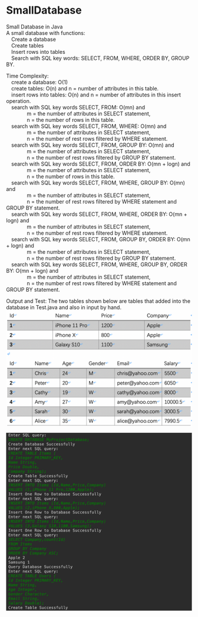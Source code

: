 # SmallDatabase
Small Database in Java  
A small database with functions:  
&emsp;Create a database  
&emsp;Create tables  
&emsp;Insert rows into tables  
&emsp;Search with SQL key words: SELECT, FROM, WHERE, ORDER BY, GROUP BY.  
  
Time Complexity:  
&emsp;create a database: O(1)  
&emsp;create tables: O(n) and n = number of attributes in this table.  
&emsp;insert rows into tables: O(n) and n = number of attributes in this insert operation.  
&emsp;search with SQL key words SELECT, FROM: O(mn) and  
&emsp;&emsp;&emsp;&emsp;m = the number of attributes in SELECT statement,  
&emsp;&emsp;&emsp;&emsp;n = the number of rows in this table.  
&emsp;search with SQL key words SELECT, FROM, WHERE: O(mn) and  
&emsp;&emsp;&emsp;&emsp;m = the number of attributes in SELECT statement,  
&emsp;&emsp;&emsp;&emsp;n = the number of rest rows filtered by WHERE statement.  
&emsp;search with SQL key words SELECT, FROM, GROUP BY: O(mn) and  
&emsp;&emsp;&emsp;&emsp;m = the number of attributes in SELECT statement,  
&emsp;&emsp;&emsp;&emsp;n = the number of rest rows filtered by GROUP BY statement.  
&emsp;search with SQL key words SELECT, FROM, ORDER BY: O(mn + logn) and  
&emsp;&emsp;&emsp;&emsp;m = the number of attributes in SELECT statement,  
&emsp;&emsp;&emsp;&emsp;n = the number of rows in this table.  
&emsp;search with SQL key words SELECT, FROM, WHERE, GROUP BY: O(mn) and  
&emsp;&emsp;&emsp;&emsp;m = the number of attributes in SELECT statement,  
&emsp;&emsp;&emsp;&emsp;n = the number of rest rows filtered by WHERE statement and GROUP BY statement.  
&emsp;search with SQL key words SELECT, FROM, WHERE, ORDER BY: O(mn + logn) and  
&emsp;&emsp;&emsp;&emsp;m = the number of attributes in SELECT statement,  
&emsp;&emsp;&emsp;&emsp;n = the number of rest rows filtered by WHERE statement.  
&emsp;search with SQL key words SELECT, FROM, GROUP BY, ORDER BY: O(mn + logn) and  
&emsp;&emsp;&emsp;&emsp;m = the number of attributes in SELECT statement,  
&emsp;&emsp;&emsp;&emsp;n = the number of rest rows filtered by GROUP BY statement.  
&emsp;search with SQL key words SELECT, FROM, WHERE, GROUP BY, ORDER BY: O(mn + logn) and  
&emsp;&emsp;&emsp;&emsp;m = the number of attributes in SELECT statement,  
&emsp;&emsp;&emsp;&emsp;n = the number of rest rows filtered by WHERE statement and GROUP BY statement.  
  
Output and Test:
The two tables shown below are tables that added into the database in Test.java and also in input by hand.
![image](https://github.com/CkyZzzz/SmallDatabase/blob/master/images/tables.png)
  
![image](https://github.com/CkyZzzz/SmallDatabase/blob/master/images/console_output_1.png)
